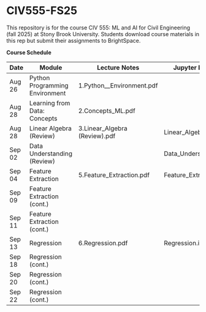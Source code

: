 # CIV555-FS25
This repository is for the course CIV 555: ML and AI for Civil Engineering (fall 2025) at Stony Brook University. Students download course materials in this rep but submit their assignments to BrightSpace.


**Course Schedule**

|Date          |Module       |Lecture Notes    |Jupyter Notebooks   |
|---------------|-------------|-----------------|--------------------|
|Aug 26      |Python Programming Environment | 1.Python__Environment.pdf|
|Aug 28      |Learning from Data: Concepts    | 2.Concepts_ML.pdf
|Aug 28      |Linear Algebra (Review)        | 3.Linear_Algebra (Review).pdf            |Linear_Algebra.ipynb
|Sep 02    |Data Understanding (Review)|  |Data_Understanding.ipynb|
|Sep 04    |Feature Extraction            |5.Feature_Extraction.pdf|Feature_Extraction.ipynb|
|Sep 09    |Feature Extraction (cont.) 
|Sep 11    |Feature Extraction (cont.)
|Sep 13    |Regression              |6.Regression.pdf|Regression.ipynb|
|Sep 18    |Regression (cont.)      |
|Sep 20    |Regression (cont.) 
|Sep 22    |Regression (cont.) 

